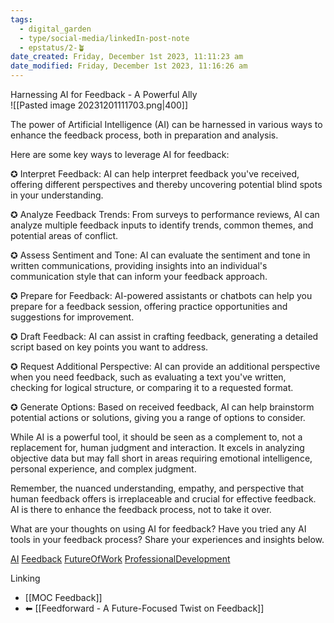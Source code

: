 ```yaml
---
tags:
  - digital_garden
  - type/social-media/linkedIn-post-note
  - epstatus/2-🪴
date_created: Friday, December 1st 2023, 11:11:23 am
date_modified: Friday, December 1st 2023, 11:16:26 am
---
```

 Harnessing AI for Feedback - A Powerful Ally  
![[Pasted image 20231201111703.png|400]]

The power of Artificial Intelligence (AI) can be harnessed in various ways to enhance the feedback process, both in preparation and analysis.  
  
Here are some key ways to leverage AI for feedback:  
  
✪ Interpret Feedback: AI can help interpret feedback you've received, offering different perspectives and thereby uncovering potential blind spots in your understanding.  
  
✪ Analyze Feedback Trends: From surveys to performance reviews, AI can analyze multiple feedback inputs to identify trends, common themes, and potential areas of conflict.  
  
✪ Assess Sentiment and Tone: AI can evaluate the sentiment and tone in written communications, providing insights into an individual's communication style that can inform your feedback approach.  
  
✪ Prepare for Feedback: AI-powered assistants or chatbots can help you prepare for a feedback session, offering practice opportunities and suggestions for improvement.  
  
✪ Draft Feedback: AI can assist in crafting feedback, generating a detailed script based on key points you want to address.  
  
✪ Request Additional Perspective: AI can provide an additional perspective when you need feedback, such as evaluating a text you've written, checking for logical structure, or comparing it to a requested format.  
  
✪ Generate Options: Based on received feedback, AI can help brainstorm potential actions or solutions, giving you a range of options to consider.  
  
While AI is a powerful tool, it should be seen as a complement to, not a replacement for, human judgment and interaction. It excels in analyzing objective data but may fall short in areas requiring emotional intelligence, personal experience, and complex judgment.  
  
Remember, the nuanced understanding, empathy, and perspective that human feedback offers is irreplaceable and crucial for effective feedback. AI is there to enhance the feedback process, not to take it over.  
  
What are your thoughts on using AI for feedback? Have you tried any AI tools in your feedback process? Share your experiences and insights below.  

[AI](https://www.linkedin.com/feed/hashtag/?keywords=ai) [Feedback](https://www.linkedin.com/feed/hashtag/?keywords=feedback) [FutureOfWork](https://www.linkedin.com/feed/hashtag/?keywords=futureofwork) [ProfessionalDevelopment](https://www.linkedin.com/feed/hashtag/?keywords=professionaldevelopment)

 Linking
+ [[MOC Feedback]]
+ ⬅ [[Feedforward - A Future-Focused Twist on Feedback]]

